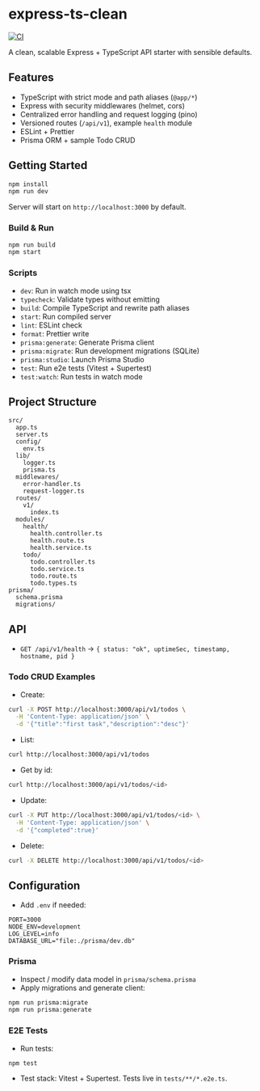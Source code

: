 # express-ts-clean
[![CI](https://github.com/muhaziz28/express-api/actions/workflows/ci.yml/badge.svg?branch=main)](https://github.com/muhaziz28/express-api/actions/workflows/ci.yml)

A clean, scalable Express + TypeScript API starter with sensible defaults.

## Features

- TypeScript with strict mode and path aliases (`@app/*`)
- Express with security middlewares (helmet, cors)
- Centralized error handling and request logging (pino)
- Versioned routes (`/api/v1`), example `health` module
- ESLint + Prettier
- Prisma ORM + sample Todo CRUD

## Getting Started

```bash
npm install
npm run dev
```

Server will start on `http://localhost:3000` by default.

### Build & Run

```bash
npm run build
npm start
```

### Scripts

- `dev`: Run in watch mode using tsx
- `typecheck`: Validate types without emitting
- `build`: Compile TypeScript and rewrite path aliases
- `start`: Run compiled server
- `lint`: ESLint check
- `format`: Prettier write
- `prisma:generate`: Generate Prisma client
- `prisma:migrate`: Run development migrations (SQLite)
- `prisma:studio`: Launch Prisma Studio
- `test`: Run e2e tests (Vitest + Supertest)
- `test:watch`: Run tests in watch mode

## Project Structure

```
src/
  app.ts
  server.ts
  config/
    env.ts
  lib/
    logger.ts
    prisma.ts
  middlewares/
    error-handler.ts
    request-logger.ts
  routes/
    v1/
      index.ts
  modules/
    health/
      health.controller.ts
      health.route.ts
      health.service.ts
    todo/
      todo.controller.ts
      todo.service.ts
      todo.route.ts
      todo.types.ts
prisma/
  schema.prisma
  migrations/
```

## API

- `GET /api/v1/health` → `{ status: "ok", uptimeSec, timestamp, hostname, pid }`

### Todo CRUD Examples

- Create:

```bash
curl -X POST http://localhost:3000/api/v1/todos \
  -H 'Content-Type: application/json' \
  -d '{"title":"first task","description":"desc"}'
```

- List:

```bash
curl http://localhost:3000/api/v1/todos
```

- Get by id:

```bash
curl http://localhost:3000/api/v1/todos/<id>
```

- Update:

```bash
curl -X PUT http://localhost:3000/api/v1/todos/<id> \
  -H 'Content-Type: application/json' \
  -d '{"completed":true}'
```

- Delete:

```bash
curl -X DELETE http://localhost:3000/api/v1/todos/<id>
```

## Configuration

- Add `.env` if needed:

```
PORT=3000
NODE_ENV=development
LOG_LEVEL=info
DATABASE_URL="file:./prisma/dev.db"
```

### Prisma

- Inspect / modify data model in `prisma/schema.prisma`
- Apply migrations and generate client:

```bash
npm run prisma:migrate
npm run prisma:generate
```

### E2E Tests

- Run tests:

```bash
npm test
```

- Test stack: Vitest + Supertest. Tests live in `tests/**/*.e2e.ts`.